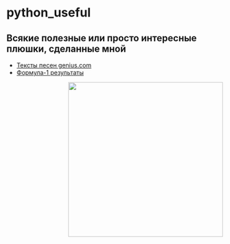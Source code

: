 # python_useful
## Всякие полезные или просто интересные плюшки, сделанные мной
+ [Тексты песен genius.com](https://github.com/shycoldii/python_useful/tree/master/songs)
+ [Формула-1 результаты](https://github.com/shycoldii/python_useful/blob/master/f1.py)
<img src=https://art-assorty.ru/uploads/posts/2016-07/1468902464_0004_c___charmander_by_gaghiel1987-d5oqbts.png width="360" height="360" align="right"/>
